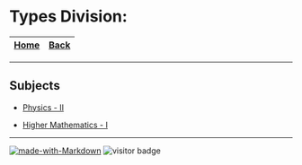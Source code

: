 # Types Division:

| [Home](https://le-hashed.github.io/ins-hw/) | [Back](https://le-hashed.github.io/ins-hw/) |
|-------|-------|

----

## Subjects

* [Physics - II](https://le-hashed.github.io/ins-hw/ph2)

* [Higher Mathematics - I](https://le-hashed.github.io/ins-hw/hm1)

----

[![made-with-Markdown](https://img.shields.io/badge/Made%20with-Markdown-1f425f.svg)](http://commonmark.org)
![visitor badge](https://visitor-badge.glitch.me/badge?page_id=le-hashed.ins-hw&left_text=visits)

